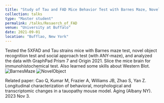 ```yaml
---
title: "Study of Tau and FAD Mice Behavior Test with Barnes Maze, Novel Object Task, and Social Preference Task"
collection: talks
type: "Master student"
permalink: /talks/Resaerch_of_FAD
venue: "University at Buffalo"
date: 2021-09-01
location: "Bufflao, New York"
---
```


Tested the 5XFAD and Tau strains mice with Barnes maze test, novel object recognition test and social approach test (with ANY-maze), and analyzed the data with GraphPad Prism 7 and Origin 2021. Slice the mice brain for immunohistochemical test. Also learned some skills about Western Blot.
![BarnesMaze](http://Shengkai24.github.io/images/BarnesMaze.jpg)
![NovelObject](http://Shengkai24.github.io/images/NovelObjectRecognitionTest.png)

Related paper: Cao Q, Kumar M, Frazier A, Williams JB, Zhao S, Yan Z. Longitudinal characterization of behavioral, morphological and transcriptomic changes in a tauopathy mouse model. Aging (Albany NY). 2023 Nov 3.
